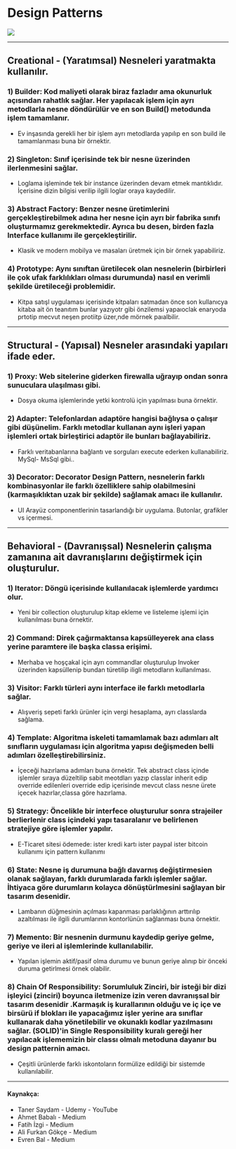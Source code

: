 # Design Patterns
<img src="https://sis.binus.ac.id/wp-content/uploads/2021/11/1-10.png"/>

---
## Creational -  (Yaratımsal) Nesneleri yaratmakta kullanılır.
### 1) Builder: Kod maliyeti olarak biraz fazladır ama okunurluk açısından rahatlık sağlar. Her yapılacak işlem için ayrı metodlarla nesne döndürülür ve en son Build() metodunda işlem tamamlanır. 
- Ev inşasında gerekli her bir işlem ayrı metodlarda yapılıp en son build ile tamamlanması buna bir örnektir.
### 2) Singleton: Sınıf içerisinde tek bir nesne üzerinden ilerlenmesini sağlar. 
- Loglama işleminde tek bir instance üzerinden devam etmek mantıklıdır. İçerisine dizin bilgisi verilip ilgili loglar oraya kaydedilir.
### 3) Abstract Factory: Benzer nesne üretimlerini gerçekleştirebilmek adına her nesne için ayrı bir fabrika sınıfı oluşturmamız gerekmektedir. Ayrıca bu desen, birden fazla Interface kullanımı ile gerçekleştirilir.  
- Klasik ve modern mobilya ve masaları üretmek için bir örnek yapabiliriz.
### 4) Prototype: Aynı sınıftan üretilecek olan nesnelerin (birbirleri ile çok ufak farklılıkları olması durumunda) nasıl en verimli şekilde üretileceği problemidir.
- Kitpa satışl uygulaması içerisinde kitpaları satmadan önce son kullanıcya kitaba ait ön teanıtım bunlar yazıyotr gibi önzilemsi yapaıoclak enaryoda prtotip mecvut neşen protiitp üzer,nde mörnek paıalbilir.
---
## Structural - (Yapısal) Nesneler arasındaki yapıları ifade eder.
### 1) Proxy: Web sitelerine giderken firewalla uğrayıp ondan sonra sunuculara ulaşılması gibi. 
- Dosya okuma işlemlerinde yetki kontrolü için yapılması buna örnektir.
### 2) Adapter: Telefonlardan adaptöre hangisi bağlıysa o çalışır gibi düşünelim.  Farklı metodlar kullanan aynı işleri yapan işlemleri ortak birleştirici adaptör ile bunları bağlayabiliriz.
- Farklı veritabanlarına bağlantı ve sorguları execute ederken kullanabiliriz. MySql- MsSql gibi..
### 3) Decorator: Decorator Design Pattern, nesnelerin farklı kombinasyonlar ile farklı özelliklere sahip olabilmesini (karmaşıklıktan uzak bir şekilde) sağlamak amacı ile kullanılır. 
- UI Arayüz componentlerinin tasarlandığı bir uygulama. Butonlar, grafikler vs içermesi.
---
## Behavioral -  (Davranışsal) Nesnelerin çalışma zamanına ait davranışlarını değiştirmek için oluşturulur.
### 1) Iterator: Döngü içerisinde kullanılacak işlemlerde yardımcı olur.
- Yeni bir collection oluşturulup kitap ekleme ve listeleme işlemi için kullanılması buna örnektir.
### 2) Command: Direk çağırmaktansa kapsülleyerek ana class yerine paramtere ile başka classa erişimi.
- Merhaba ve hoşçakal için ayrı commandlar oluşturulup Invoker üzerinden kapsüllenip bundan türetilip iligli metodların kullanılması.
### 3) Visitor: Farklı türleri aynı interface ile farklı metodlarla sağlar.
- Alışveriş sepeti farklı ürünler için vergi hesaplama, ayrı classlarda sağlama.
### 4) Template: Algoritma iskeleti tamamlamak bazı adımları alt sınıfların uygulaması için algoritma yapısı değişmeden belli adımları özelleştirebilirsiniz.
- İçeceği hazırlama adımları buna örnektir. Tek abstract class içinde işlemler sıraya düzeltilip sabit meotdları yazıp classlar inherit edip override edilenleri override edip içerisinde mevcut class nesne ürete içecek hazırlar,classa göre hazırlama.
### 5) Strategy: Öncelikle bir interfece oluşturulur sonra strajeiler berlierlenir class içindeki yapı tasaralanır ve belirlenen stratejiye göre işlemler yapılır.
- E-Ticaret sitesi ödemede: ister kredi kartı ister paypal ister bitcoin kullanımı için pattern kullanımı
### 6) State: Nesne iş durumuna bağlı davarnış değiştirmesien olanak sağlayan, farklı durumlarada farklı işlemler sağlar. İhtiyaca göre durumların kolayca dönüştürlmesini sağlayan bir tasarım desenidir.
- Lambanın düğmesinin açılması kapanması parlaklığının arttırılıp azaltılması ile ilgili durumlarının kontorlünün sağlanması buna örnektir.
### 7) Memento: Bir nesnenin durmunu kaydedip geriye gelme, geriye ve ileri al işlemlerinde kullanılabilir.
- Yapılan işlemin aktif/pasif olma durumu ve bunun geriye alınıp bir önceki duruma getirlmesi örnek olabilir.
### 8) Chain Of Responsibility: Sorumluluk Zinciri, bir isteği bir dizi işleyici (zinciri) boyunca iletmenize izin veren davranışsal bir tasarım desenidir .Karmaşık iş kurallarının olduğu ve iç içe ve birsürü if blokları ile yapacağımız işler yerine ara sınıflar kullanarak daha yönetilebilir ve okunaklı kodlar yazılmasını sağlar. (SOLID)'in Single Responsibility kuralı gereği her yapılacak işlememizin bir classı olmalı metoduna dayanır bu design patternin amacı.
- Çeşitli ürünlerde farklı iskontoların formülize edildiği bir sistemde kullanılabilir.
---
#### Kaynakça:
- Taner Saydam - Udemy - YouTube
- Ahmet Babalı - Medium
- Fatih İzgi - Medium
- Ali Furkan Gökçe - Medium
- Evren Bal - Medium

